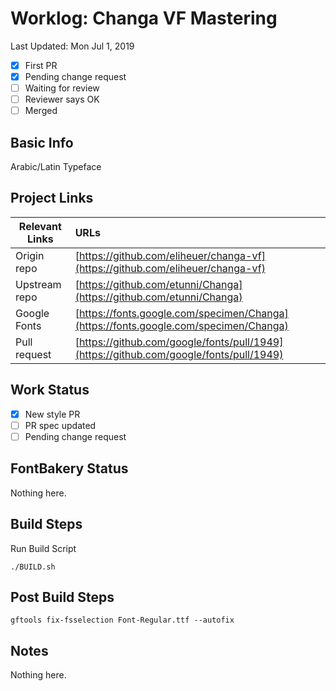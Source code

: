 # Worklog: Changa VF Mastering

Last Updated: Mon Jul 1, 2019

- [x] First PR
- [x] Pending change request
- [ ] Waiting for review
- [ ] Reviewer says OK
- [ ] Merged

## Basic Info

Arabic/Latin Typeface

## Project Links

| Relevant Links | URLs                                                                                   |
| -------------- | :------------------------------------------------------------------------------------- |
| Origin repo    | [https://github.com/eliheuer/changa-vf](https://github.com/eliheuer/changa-vf)         |
| Upstream repo  | [https://github.com/etunni/Changa](https://github.com/etunni/Changa)                   |
| Google Fonts   | [https://fonts.google.com/specimen/Changa](https://fonts.google.com/specimen/Changa)   |
| Pull request   | [https://github.com/google/fonts/pull/1949](https://github.com/google/fonts/pull/1949) |

## Work Status

- [x] New style PR
- [ ] PR spec updated
- [ ] Pending change request

## FontBakery Status

Nothing here.

## Build Steps

Run Build Script
```
./BUILD.sh
```

## Post Build Steps

```
gftools fix-fsselection Font-Regular.ttf --autofix
```

## Notes

Nothing here.


